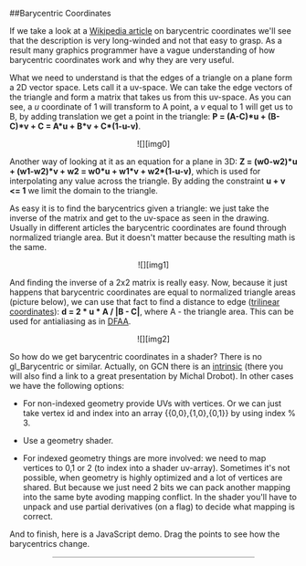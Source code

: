 

##Barycentric Coordinates

  If we take a look at a [Wikipedia article][b] on barycentric coordinates we'll see that the
  description is very long-winded and not that easy to grasp. As a result many graphics 
  programmer have a vague understanding of how barycentric coordinates work and why they are 
  very useful.

  What we need to understand is that the edges of a triangle on a plane form a 2D vector space.
  Lets call it a uv-space. We can take the edge vectors of the triangle and form a matrix 
  that takes us from this uv-space. As you can see, a _u_ coordinate of 1 will transform to A
  point, a _v_ equal to 1 will get us to B, by adding translation we get a point in the triangle: 
  <b>P = (A-C)\*u + (B-C)\*v + C = A\*u + B\*v + C\*(1-u-v)</b>.

  <center>![][img0]</center>

  Another way of looking at it as an equation for a plane in 3D: 
  <b>Z = (w0-w2)\*u + (w1-w2)\*v + w2 = w0\*u + w1\*v + w2\*(1-u-v)</b>, which is used for 
  interpolating any value across the triangle. By adding the constraint <b>u + v &lt;= 1</b> we 
  limit the domain to the triangle.

  As easy it is to find the barycentrics given a triangle: we just take the inverse of the matrix
  and get to the uv-space as seen in the drawing. Usually in different articles the barycentric 
  coordinates are found through normalized triangle area. But it doesn't matter because the 
  resulting math is the same.

  <center>![][img1]</center>

  And finding the inverse of a 2x2 matrix is really easy. Now, because it just happens that
  barycentric coordinates are equal to normalized triangle areas (picture below), we can use that
  fact to find a distance to edge ([trilinear coordinates][t]): <b>d = 2 * u * A / |B - C|</b>,
  where A - the triangle area. This can be used for antialiasing as in [DFAA][d].

  <center>![][img2]</center>

  So how do we get barycentric coordinates in a shader? There is no gl\_Barycentric or similar.
  Actually, on GCN there is an [intrinsic][i] (there you will also find a link to a great
  presentation by Michal Drobot). In other cases we have the following options:

  * For non-indexed geometry provide UVs with vertices. Or we can just take vertex id and index 
  into an array {{0,0},{1,0},{0,1}} by using index % 3.

  * Use a geometry shader.

  * For indexed geometry things are more involved: we need to map vertices to 0,1 or 2 (to index 
  into a shader uv-array). Sometimes it's not possible, when geometry is highly optimized and
  a lot of vertices are shared. But because we just need 2 bits we can pack another mapping into
  the same byte avoding mapping conflict. In the shader you'll have to unpack and use partial
  derivatives (on a flag) to decide what mapping is correct.

<!-- close list md bug -->

  And to finish, here is a JavaScript demo. Drag the points to see how the barycentrics change.


<div style="width: 70%;border:1px solid silver;margin:10px auto;">
  <canvas id="bar" style="display:block;width:100%;"></canvas>
  <script>
    try{

    var c = document.getElementById("bar");
    var pr = window.devicePixelRatio || 1.0;
    var h = Math.round( 3.0/4.0 * ( parseInt( c.clientWidth ) + 2.0*pr ) );
    c.width = Math.round( c.clientWidth * pr );   
    c.height = Math.round( h * pr );

    var mx, my;
    var points=[[-0.8,-0.8], [0.5,-0.5], [-0.2,0.75]];
    var w = c.width, h = c.height, wh = w/2, hh = h/2;
    var P=[0,0];
    var CP=[];


    c.onmousemove = function(e) {
      mx = e.pageX - e.target.offsetLeft;
      my = e.pageY - e.target.offsetTop;
      if( CP ) {
        CP[0] = mx/w*2.0-1.0;
        CP[1] = 1.0-my/h*2.0;
      }
    };

    c.onmousedown = function(e) {
      var mx = e.pageX - e.target.offsetLeft;
      var my = e.pageY - e.target.offsetTop;
      var points_ = points.concat([P]);
      points_.forEach( function( p_ ) {
        var p = T(p_);
        if( abs(p[0]-mx) < 10 && abs(p[1]-my) < 5 ) CP = p_;
      } );
    };

    c.onmouseup = function(e) {
      CP = null;
    };

    var ctx = c.getContext("2d");

    requestAnimationFrame(draw);

    var t_begin;

    function draw(t) {
      if( t_begin === undefined ) t_begin = t;
      var dt = ( t - t_begin ) / 1000.0;

      ctx.clearRect( 0, 0, w, h );
      ctx.font = "120% sans-serif"

      ctx.lineWidth = 2;
      var v0 = sub( points[1], points[0] );
      var v1 = sub( points[2], points[0] );
      var uvo = T( add( points[0], add( mul(v0,0.02), mul(v1,0.02) ) ) );
      var uv1 = T( add( points[0], add( mul(v0,0.95), mul(v1,0.02) ) ) );
      var uv2 = T( add( points[0], add( mul(v0,0.02), mul(v1,0.95) ) ) );
      ctx.beginPath();
      ctx.moveTo( uvo[0], uvo[1] );
      ctx.lineTo( uv1[0], uv1[1] );
      ctx.moveTo( uvo[0], uvo[1] );
      ctx.lineTo( uv2[0], uv2[1] );
      ctx.strokeStyle = "darkred";
      ctx.stroke();
      ctx.closePath();

      ctx.fillText( "u", uv1[0], uv1[1] );
      ctx.fillText( "v", uv2[0], uv2[1] );

      ctx.lineWidth = 1;
      ctx.fillStyle = "silver";
      ctx.strokeStyle = "silver";
      ctx.fillRect( w/2, 0, 1, h );
      ctx.fillRect( 0, h/2, w, 1 );

      ctx.fillStyle = "black";
      ctx.strokeStyle = "black";

      ctx.beginPath();
      ctx.moveTo( T(points[2])[0], T(points[2])[1] );

      points.forEach( function( p_ ) {
        var p = T( p_ );
        ctx.fillText( "["+p_[0].toFixed(2)+","+p_[1].toFixed(2)+"]", p[0], p[1]-4 );
        ctx.lineTo( p[0], p[1] );
        ctx.fillRect( p[0]-2, p[1]-2, 6, 6 );
      } );
      ctx.stroke();
      ctx.closePath();

      ctx.fillStyle = "darkred";
      var p = T(P);
      ctx.fillRect( p[0]-2, p[1]-2, 6, 6 );

      var b = barycentric();
      ctx.fillText( "["+b[0].toFixed(2)+","+b[1].toFixed(2)+"]", p[0], p[1]-4 );

      requestAnimationFrame(draw);
    }

    function T( p ) { return [ (p[0]*0.5+0.5)*w, (0.5-p[1]*0.5)*h ]; }
    function abs( v ) { return Math.abs( v ); }
    function sub(p0,p1) { return [ p0[0]-p1[0], p0[1]-p1[1] ]; }
    function add(p0,p1) { return [ p0[0]+p1[0], p0[1]+p1[1] ]; }
    function mul(p0,v) { return [ p0[0]*v, p0[1]*v ]; }

    function barycentric() {
      var v0 = sub( points[1], points[0] );
      var v1 = sub( points[2], points[0] );
      var p = sub( P, points[0] );
      var d = v0[0]*v1[1]-v0[1]*v1[0];
      if(d != 0) {
        return [ v1[1]/d * p[0] - v1[0]/d*p[1], -v0[1]/d*p[0]+v0[0]/d*p[1] ];
      } else console.log("barycentric error: determinant is zero");
    }

    }catch(e){alert(e);}
  </script>
</div>


  [b]: https://en.wikipedia.org/wiki/Barycentric_coordinate_system "Barycentric Coordinate System"
  [t]: https://en.wikipedia.org/wiki/Trilinear_coordinates "Trilinear Coordinate System"
  [d]: dfaa.html "DFAA Antialiasing Algorithm"
  [i]: http://gpuopen.com/gaming-product/barycentrics12-dx12-gcnshader-ext-sample/ "GCN Barycentrics extension"
  [img0]: images/barycentric.png "Barycentric Coordynate System"
  [img1]: images/barycentric-math.png "Finding Barycentric Coordinates Math"
  [img2]: images/trilinear.png "Finding Distance to Edge"




